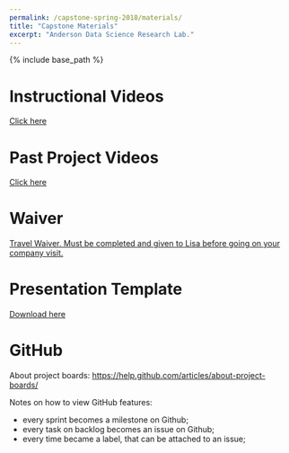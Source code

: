 ```yaml
---
permalink: /capstone-spring-2018/materials/
title: "Capstone Materials"
excerpt: "Anderson Data Science Research Lab."
---
```


{% include base_path %}

# Instructional Videos
<a href="https://drive.google.com/drive/folders/0B3RPe0LZuiWCQzdfYlF3aF9wY2c">Click here</a>

# Past Project Videos
<a href="https://www.youtube.com/user/csatcofc/videos">Click here</a>

# Waiver
<a href="/capstone_spring_2018/student-release-domestic-travel 2017.pdf">Travel Waiver. Must be completed and given to Lisa before going on your company visit.</a>

# Presentation Template
<a href="/capstone_spring_2018/Presentation-StartingTemplate.pptx">Download here</a>

# GitHub
About project boards:
https://help.github.com/articles/about-project-boards/

Notes on how to view GitHub features:
* every sprint becomes a milestone on Github;
* every task on backlog becomes an issue on Github;
* every time became a label, that can be attached to an issue;
